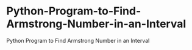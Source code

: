 # Python-Program-to-Find-Armstrong-Number-in-an-Interval
Python Program to Find Armstrong Number in an Interval

